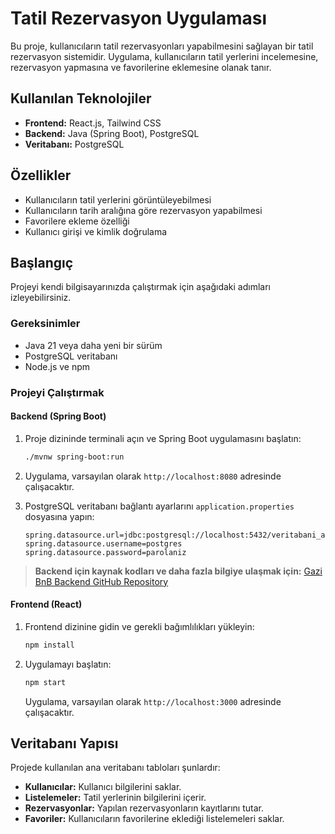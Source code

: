 
# Tatil Rezervasyon Uygulaması

Bu proje, kullanıcıların tatil rezervasyonları yapabilmesini sağlayan bir tatil rezervasyon sistemidir. Uygulama, kullanıcıların tatil yerlerini incelemesine, rezervasyon yapmasına ve favorilerine eklemesine olanak tanır.

## Kullanılan Teknolojiler
- **Frontend:** React.js, Tailwind CSS
- **Backend:** Java (Spring Boot), PostgreSQL
- **Veritabanı:** PostgreSQL

## Özellikler
- Kullanıcıların tatil yerlerini görüntüleyebilmesi
- Kullanıcıların tarih aralığına göre rezervasyon yapabilmesi
- Favorilere ekleme özelliği
- Kullanıcı girişi ve kimlik doğrulama

## Başlangıç

Projeyi kendi bilgisayarınızda çalıştırmak için aşağıdaki adımları izleyebilirsiniz.

### Gereksinimler
- Java 21 veya daha yeni bir sürüm
- PostgreSQL veritabanı
- Node.js ve npm

### Projeyi Çalıştırmak

#### Backend (Spring Boot)

1. Proje dizininde terminali açın ve Spring Boot uygulamasını başlatın:

   ```bash
   ./mvnw spring-boot:run
   ```

2. Uygulama, varsayılan olarak `http://localhost:8080` adresinde çalışacaktır.

3. PostgreSQL veritabanı bağlantı ayarlarını `application.properties` dosyasına yapın:

   ```properties
   spring.datasource.url=jdbc:postgresql://localhost:5432/veritabani_adi
   spring.datasource.username=postgres
   spring.datasource.password=parolaniz
   ```

> **Backend için kaynak kodları ve daha fazla bilgiye ulaşmak için:**
> [Gazi BnB Backend GitHub Repository](https://github.com/atillaertas1/gazibnb-backend)

#### Frontend (React)

1. Frontend dizinine gidin ve gerekli bağımlılıkları yükleyin:

   ```bash
   npm install
   ```

2. Uygulamayı başlatın:

   ```bash
   npm start
   ```

   Uygulama, varsayılan olarak `http://localhost:3000` adresinde çalışacaktır.

## Veritabanı Yapısı

Projede kullanılan ana veritabanı tabloları şunlardır:

- **Kullanıcılar:** Kullanıcı bilgilerini saklar.
- **Listelemeler:** Tatil yerlerinin bilgilerini içerir.
- **Rezervasyonlar:** Yapılan rezervasyonların kayıtlarını tutar.
- **Favoriler:** Kullanıcıların favorilerine eklediği listelemeleri saklar.

